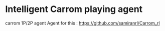 # Intelligent Carrom playing agent
carrom 1P/2P agent
Agent for this : https://github.com/samiranrl/Carrom_rl
